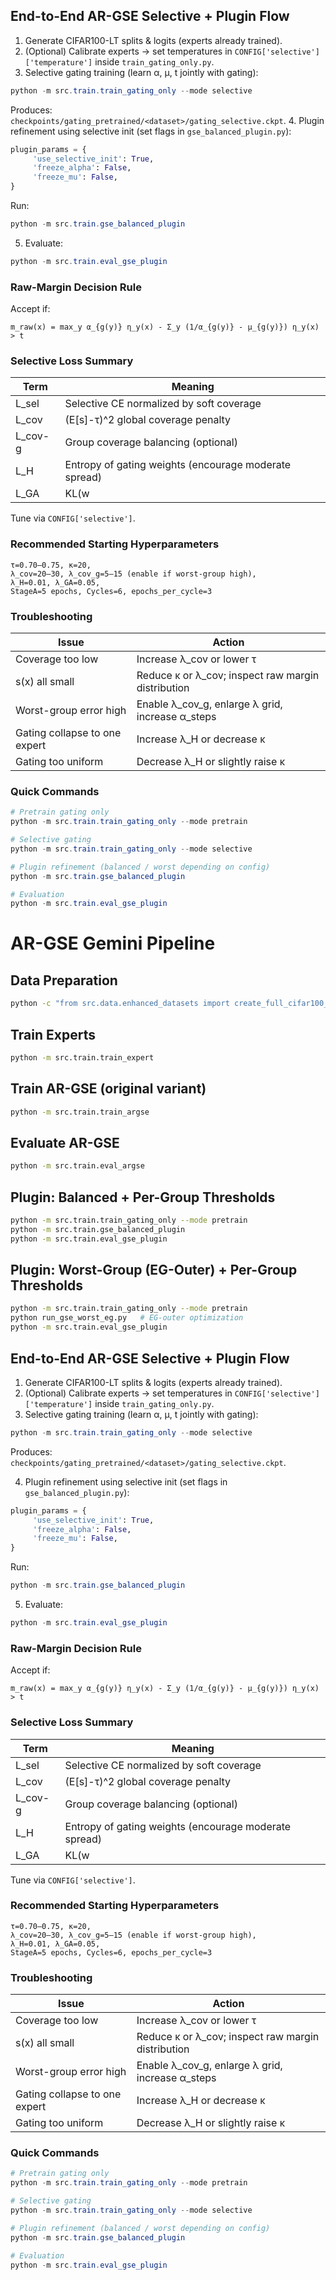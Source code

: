 ## End-to-End AR-GSE Selective + Plugin Flow

1. Generate CIFAR100-LT splits & logits (experts already trained).
2. (Optional) Calibrate experts → set temperatures in `CONFIG['selective']['temperature']` inside `train_gating_only.py`.
3. Selective gating training (learn α, μ, t jointly with gating):
```powershell
python -m src.train.train_gating_only --mode selective
```
Produces: `checkpoints/gating_pretrained/<dataset>/gating_selective.ckpt`.
4. Plugin refinement using selective init (set flags in `gse_balanced_plugin.py`):
```python
plugin_params = {
	 'use_selective_init': True,
	 'freeze_alpha': False,
	 'freeze_mu': False,
}
```
Run:
```powershell
python -m src.train.gse_balanced_plugin
```
5. Evaluate:
```powershell
python -m src.train.eval_gse_plugin
```
### Raw-Margin Decision Rule
Accept if:
```text
m_raw(x) = max_y α_{g(y)} η_y(x) - Σ_y (1/α_{g(y)} - μ_{g(y)}) η_y(x) > t
```
### Selective Loss Summary
| Term    | Meaning                                                |
|---------|--------------------------------------------------------|
| L_sel   | Selective CE normalized by soft coverage               |
| L_cov   | (E[s]-τ)^2 global coverage penalty                     |
| L_cov-g | Group coverage balancing (optional)                    |
| L_H     | Entropy of gating weights (encourage moderate spread)  |
| L_GA    | KL(w || π_{g(y)}) group-aware prior                    |
Tune via `CONFIG['selective']`.
### Recommended Starting Hyperparameters
```text
τ=0.70–0.75, κ=20,
λ_cov=20–30, λ_cov_g=5–15 (enable if worst-group high),
λ_H=0.01, λ_GA=0.05,
StageA=5 epochs, Cycles=6, epochs_per_cycle=3
```
### Troubleshooting
| Issue | Action |
|-------|--------|
| Coverage too low | Increase λ_cov or lower τ |
| s(x) all small | Reduce κ or λ_cov; inspect raw margin distribution |
| Worst-group error high | Enable λ_cov_g, enlarge λ grid, increase α_steps |
| Gating collapse to one expert | Increase λ_H or decrease κ |
| Gating too uniform | Decrease λ_H or slightly raise κ |
### Quick Commands
```powershell
# Pretrain gating only
python -m src.train.train_gating_only --mode pretrain

# Selective gating
python -m src.train.train_gating_only --mode selective

# Plugin refinement (balanced / worst depending on config)
python -m src.train.gse_balanced_plugin

# Evaluation
python -m src.train.eval_gse_plugin
```
# AR-GSE Gemini Pipeline

## Data Preparation

```bash
python -c "from src.data.enhanced_datasets import create_full_cifar100_lt_splits; create_full_cifar100_lt_splits()"
```

## Train Experts

```bash
python -m src.train.train_expert
```

## Train AR-GSE (original variant)

```bash
python -m src.train.train_argse
```

## Evaluate AR-GSE

```bash
python -m src.train.eval_argse
```

## Plugin: Balanced + Per-Group Thresholds

```bash
python -m src.train.train_gating_only --mode pretrain
python -m src.train.gse_balanced_plugin
python -m src.train.eval_gse_plugin
```

## Plugin: Worst-Group (EG-Outer) + Per-Group Thresholds

```bash
python -m src.train.train_gating_only --mode pretrain
python run_gse_worst_eg.py   # EG-outer optimization
python -m src.train.eval_gse_plugin
```

## End-to-End AR-GSE Selective + Plugin Flow

1. Generate CIFAR100-LT splits & logits (experts already trained).
2. (Optional) Calibrate experts → set temperatures in `CONFIG['selective']['temperature']` inside `train_gating_only.py`.
3. Selective gating training (learn α, μ, t jointly with gating):

```powershell
python -m src.train.train_gating_only --mode selective
```

Produces: `checkpoints/gating_pretrained/<dataset>/gating_selective.ckpt`.

4. Plugin refinement using selective init (set flags in `gse_balanced_plugin.py`):

```python
plugin_params = {
	 'use_selective_init': True,
	 'freeze_alpha': False,
	 'freeze_mu': False,
}
```

Run:

```powershell
python -m src.train.gse_balanced_plugin
```

5. Evaluate:

```powershell
python -m src.train.eval_gse_plugin
```

### Raw-Margin Decision Rule

Accept if:

```text
m_raw(x) = max_y α_{g(y)} η_y(x) - Σ_y (1/α_{g(y)} - μ_{g(y)}) η_y(x) > t
```

### Selective Loss Summary
| Term | Meaning |
|------|---------|
| L_sel | Selective CE normalized by soft coverage |
| L_cov | (E[s]-τ)^2 global coverage penalty |
| L_cov-g | Group coverage balancing (optional) |
| L_H | Entropy of gating weights (encourage moderate spread) |
| L_GA | KL(w || π_{g(y)}) group-aware prior |

Tune via `CONFIG['selective']`.

### Recommended Starting Hyperparameters
```text
τ=0.70–0.75, κ=20,
λ_cov=20–30, λ_cov_g=5–15 (enable if worst-group high),
λ_H=0.01, λ_GA=0.05,
StageA=5 epochs, Cycles=6, epochs_per_cycle=3
```

### Troubleshooting
| Issue | Action |
|-------|--------|
| Coverage too low | Increase λ_cov or lower τ |
| s(x) all small | Reduce κ or λ_cov; inspect raw margin distribution |
| Worst-group error high | Enable λ_cov_g, enlarge λ grid, increase α_steps |
| Gating collapse to one expert | Increase λ_H or decrease κ |
| Gating too uniform | Decrease λ_H or slightly raise κ |

### Quick Commands
```powershell
# Pretrain gating only
python -m src.train.train_gating_only --mode pretrain

# Selective gating
python -m src.train.train_gating_only --mode selective

# Plugin refinement (balanced / worst depending on config)
python -m src.train.gse_balanced_plugin

# Evaluation
python -m src.train.eval_gse_plugin
```